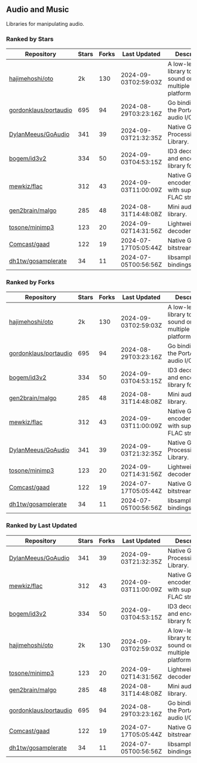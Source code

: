 ## Audio and Music

Libraries for manipulating audio.

### Ranked by Stars

| Repository | Stars | Forks | Last Updated | Description | 
|------------|-------|-------|--------------|-------------|
| [hajimehoshi/oto](https://github.com/hajimehoshi/oto) | 2k | 130 | 2024-09-03T02:59:03Z |  A low-level library to play sound on multiple platforms. |
| [gordonklaus/portaudio](https://github.com/gordonklaus/portaudio) | 695 | 94 | 2024-08-29T03:23:16Z |  Go bindings for the PortAudio audio I/O library. |
| [DylanMeeus/GoAudio](https://github.com/DylanMeeus/GoAudio) | 341 | 39 | 2024-09-03T21:32:35Z |  Native Go Audio Processing Library. |
| [bogem/id3v2](https://github.com/bogem/id3v2) | 334 | 50 | 2024-09-03T04:53:15Z |  ID3 decoding and encoding library for Go. |
| [mewkiz/flac](https://github.com/mewkiz/flac) | 312 | 43 | 2024-09-03T11:00:09Z |  Native Go FLAC encoder/decoder with support for FLAC streams. |
| [gen2brain/malgo](https://github.com/gen2brain/malgo) | 285 | 48 | 2024-08-31T14:48:08Z |  Mini audio library. |
| [tosone/minimp3](https://github.com/tosone/minimp3) | 123 | 20 | 2024-09-02T14:31:56Z |  Lightweight MP3 decoder library. |
| [Comcast/gaad](https://github.com/Comcast/gaad) | 122 | 19 | 2024-07-17T05:05:44Z |  Native Go AAC bitstream parser. |
| [dh1tw/gosamplerate](https://github.com/dh1tw/gosamplerate) | 34 | 11 | 2024-07-05T00:56:56Z |  libsamplerate bindings for go. |

### Ranked by Forks

| Repository | Stars | Forks | Last Updated | Description | 
|------------|-------|-------|--------------|-------------|
| [hajimehoshi/oto](https://github.com/hajimehoshi/oto) | 2k | 130 | 2024-09-03T02:59:03Z |  A low-level library to play sound on multiple platforms. |
| [gordonklaus/portaudio](https://github.com/gordonklaus/portaudio) | 695 | 94 | 2024-08-29T03:23:16Z |  Go bindings for the PortAudio audio I/O library. |
| [bogem/id3v2](https://github.com/bogem/id3v2) | 334 | 50 | 2024-09-03T04:53:15Z |  ID3 decoding and encoding library for Go. |
| [gen2brain/malgo](https://github.com/gen2brain/malgo) | 285 | 48 | 2024-08-31T14:48:08Z |  Mini audio library. |
| [mewkiz/flac](https://github.com/mewkiz/flac) | 312 | 43 | 2024-09-03T11:00:09Z |  Native Go FLAC encoder/decoder with support for FLAC streams. |
| [DylanMeeus/GoAudio](https://github.com/DylanMeeus/GoAudio) | 341 | 39 | 2024-09-03T21:32:35Z |  Native Go Audio Processing Library. |
| [tosone/minimp3](https://github.com/tosone/minimp3) | 123 | 20 | 2024-09-02T14:31:56Z |  Lightweight MP3 decoder library. |
| [Comcast/gaad](https://github.com/Comcast/gaad) | 122 | 19 | 2024-07-17T05:05:44Z |  Native Go AAC bitstream parser. |
| [dh1tw/gosamplerate](https://github.com/dh1tw/gosamplerate) | 34 | 11 | 2024-07-05T00:56:56Z |  libsamplerate bindings for go. |

### Ranked by Last Updated

| Repository | Stars | Forks | Last Updated | Description | 
|------------|-------|-------|--------------|-------------|
| [DylanMeeus/GoAudio](https://github.com/DylanMeeus/GoAudio) | 341 | 39 | 2024-09-03T21:32:35Z |  Native Go Audio Processing Library. |
| [mewkiz/flac](https://github.com/mewkiz/flac) | 312 | 43 | 2024-09-03T11:00:09Z |  Native Go FLAC encoder/decoder with support for FLAC streams. |
| [bogem/id3v2](https://github.com/bogem/id3v2) | 334 | 50 | 2024-09-03T04:53:15Z |  ID3 decoding and encoding library for Go. |
| [hajimehoshi/oto](https://github.com/hajimehoshi/oto) | 2k | 130 | 2024-09-03T02:59:03Z |  A low-level library to play sound on multiple platforms. |
| [tosone/minimp3](https://github.com/tosone/minimp3) | 123 | 20 | 2024-09-02T14:31:56Z |  Lightweight MP3 decoder library. |
| [gen2brain/malgo](https://github.com/gen2brain/malgo) | 285 | 48 | 2024-08-31T14:48:08Z |  Mini audio library. |
| [gordonklaus/portaudio](https://github.com/gordonklaus/portaudio) | 695 | 94 | 2024-08-29T03:23:16Z |  Go bindings for the PortAudio audio I/O library. |
| [Comcast/gaad](https://github.com/Comcast/gaad) | 122 | 19 | 2024-07-17T05:05:44Z |  Native Go AAC bitstream parser. |
| [dh1tw/gosamplerate](https://github.com/dh1tw/gosamplerate) | 34 | 11 | 2024-07-05T00:56:56Z |  libsamplerate bindings for go. |

